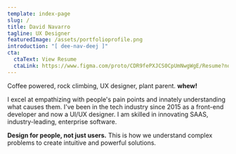 ```yaml
---
template: index-page
slug: /
title: David Navarro
tagline: UX Designer
featuredImage: /assets/portfolioprofile.png
introduction: "[ dee-nav-deej ]"
cta:
  ctaText: View Resume
  ctaLink: https://www.figma.com/proto/CDR9fePXJCS0CpUmNwgWgE/Resume?node-id=101%3A2455&scaling=min-zoom
---
```

Coffee powered, rock climbing, UX designer, plant parent. **whew!** 

I excel at empathizing with people's pain points and innately understanding what causes them. I've been in the tech industry since 2015 as a front-end developer and now a UI/UX designer. I am skilled in innovating SAAS, industry-leading, enterprise software.

**Design for people, not just users.** This is how we understand complex problems to create intuitive and powerful solutions.